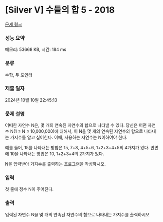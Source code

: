 # [Silver V] 수들의 합 5 - 2018 

[문제 링크](https://www.acmicpc.net/problem/2018) 

### 성능 요약

메모리: 53668 KB, 시간: 184 ms

### 분류

수학, 두 포인터

### 제출 일자

2024년 10월 10일 22:45:13

### 문제 설명

<p>어떠한 자연수 N은, 몇 개의 연속된 자연수의 합으로 나타낼 수 있다. 당신은 어떤 자연수 N(1 ≤ N ≤ 10,000,000)에 대해서, 이 N을 몇 개의 연속된 자연수의 합으로 나타내는 가지수를 알고 싶어한다. 이때, 사용하는 자연수는 N이하여야 한다.</p>

<p>예를 들어, 15를 나타내는 방법은 15, 7+8, 4+5+6, 1+2+3+4+5의 4가지가 있다. 반면에 10을 나타내는 방법은 10, 1+2+3+4의 2가지가 있다.</p>

<p>N을 입력받아 가지수를 출력하는 프로그램을 작성하시오.</p>

### 입력 

 <p>첫 줄에 정수 N이 주어진다.</p>

### 출력 

 <p>입력된 자연수 N을 몇 개의 연속된 자연수의 합으로 나타내는 가지수를 출력하시오</p>

